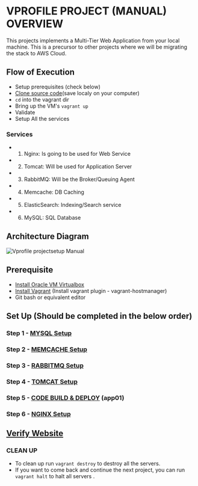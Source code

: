 # VPROFILE PROJECT (MANUAL) OVERVIEW
This projects implements a Multi-Tier Web Application from your local machine. This is a precursor to other projects where we will be migrating the stack to AWS Cloud.

## Flow of Execution
- Setup prerequisites (check below)
- [Clone source code](https://github.com/hkhcoder/vprofile-project.git)(save localy on your computer)
- `cd` into the vagrant dir
- Bring up the VM's `vagrant up`
- Validate
- Setup All the services

### Services
- 1. Nginx: Is going to be used for Web Service
- 2. Tomcat: Will be used for Application Server
- 3. RabbitMQ: Will be the Broker/Queuing Agent
- 4. Memcache: DB Caching
- 5. ElasticSearch: Indexing/Search service
- 6. MySQL: SQL Database


## Architecture Diagram

![Vprofile projectsetup Manual](https://github.com/Sulemoore/DevOps-Projects/assets/101164153/03c4824b-6d97-42ba-a6bd-dc41a6d8b706)

## Prerequisite

- [Install Oracle VM Virtualbox](https://www.google.com/url?sa=t&rct=j&q=&esrc=s&source=web&cd=&cad=rja&uact=8&ved=2ahUKEwj2_qL-k5-BAxULl2oFHWgeD-AQFnoECBIQAQ&url=https%3A%2F%2Fwww.virtualbox.org%2Fwiki%2FDownloads&usg=AOvVaw2aIAdQV7iMGmQmEtwhZCT0&opi=89978449)
- [Install Vagrant](https://www.google.com/url?sa=t&rct=j&q=&esrc=s&source=web&cd=&cad=rja&uact=8&ved=2ahUKEwi5z8-UlJ-BAxWslWoFHXuIC4UQFnoECBgQAQ&url=https%3A%2F%2Fdeveloper.hashicorp.com%2Fvagrant%2Fdocs%2Finstallation&usg=AOvVaw22zitKutSvAXkC3V3RmGOJ&opi=89978449) (Install vagrant plugin - vagrant-hostmanager)
- Git bash or equivalent editor

## Set Up (Should be completed in the below order)

### Step 1 - [MYSQL Setup](https://github.com/Sulemoore/DevOps-Projects/blob/main/VProfile-Project/MYSQL%20Setup/Setup.md)
### Step 2 - [MEMCACHE Setup](https://github.com/Sulemoore/DevOps-Projects/blob/main/VProfile-Project/MEMCACHE-Setup/Setup.md)
### Step 3 - [RABBITMQ Setup](https://github.com/Sulemoore/DevOps-Projects/blob/main/VProfile-Project/RABBITMQ-Setup/Setup.md)
### Step 4 - [TOMCAT Setup](https://github.com/Sulemoore/DevOps-Projects/blob/main/VProfile-Project/TOMCAT-Setup/Setup.md)
### Step 5 - [CODE BUILD & DEPLOY](https://github.com/Sulemoore/DevOps-Projects/blob/main/VProfile-Project/CODE-BUILD-and-DEPLOY/Setup.md) (app01)
### Step 6 - [NGINX Setup](https://github.com/Sulemoore/DevOps-Projects/blob/main/VProfile-Project/NGINX-Setup/Setup.md)

## [Verify Website](https://github.com/Sulemoore/DevOps-Projects/blob/main/VProfile-Project/Verify-Website.md)

### CLEAN UP
- To clean up run `vagrant destroy` to destroy all the servers.
- If you want to come back and continue the next project, you can run `vagrant halt` to halt all servers .
